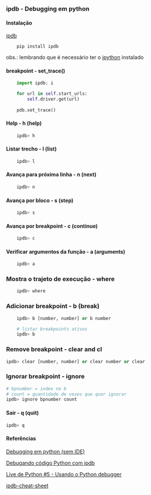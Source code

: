 ### ipdb - Debugging em python

#### Instalação
[ipdb](https://pypi.org/project/ipdb/)
```shell
    pip install ipdb
```
obs.: lembrando que é necessário ter o [ipython](https://pypi.org/project/ipython/) instalado

####  breakpoint - set_trace()
```py
    import ipdb; i

    for url in self.start_urls:
        self.driver.get(url)
        
    pdb.set_trace()
```

#### Help - h (help)
```py
    ipdb> h
```

#### Listar trecho - l (list)
```py
    ipdb> l
```

#### Avança para próxima linha -  n (next)
```py
    ipdb> n
```

#### Avança por bloco -  s (step)
```py
    ipdb> s
```

#### Avança por breakpoint -  c (continue)
```py
    ipdb> c
```

#### Verificar argumentos da função - a (arguments)
```py
    ipdb> a
```

### Mostra o trajeto de execução - where  
```py
    ipdb> where
```

### Adicionar breakpoint - b (break)  
```py
    ipdb> b [number, number] or b number

    # listar breakpoints ativos
    ipdb> b
```

### Remove breakpoint - clear and cl
```py 
ipdb> clear [number, number] or clear number or clear 
```

### Ignorar breakpoint - ignore 
```py 
# bpnumber = index no b
# count = quantidade de vezes que quer ignorar
ipdb> ignore bpnumber count
```

#### Sair - q (quit)
```py 
ipdb> q
```

#### Referências

[Debugging em python (sem IDE)](http://pythonclub.com.br/debugging-em-python-sem-ide.html)

[Debugando código Python com ipdb](https://www.youtube.com/watch?v=bUqsUrEEg44)

[Live de Python #5 - Usando o Python debugger](https://www.youtube.com/watch?v=7GnHDfV6KQ8)

[ipdb-cheat-sheet](https://wangchuan.github.io/coding/2017/07/12/ipdb-cheat-sheet.html)
